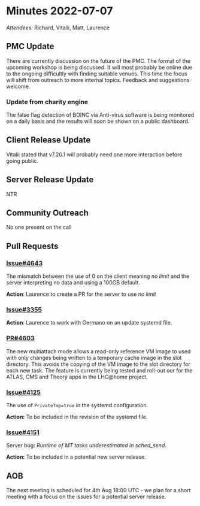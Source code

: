 # Minutes 2022-07-07

*Attendees:* Richard, Vitalii, Matt, Laurence

## PMC Update 
There are currently discussion on the future of the PMC. 
The format of the upcoming workshop is being discussed. 
It will most probably be online due to the ongoing difficultly with finding suitable venues. 
This time the focus will shift from outreach to more internal topics.
Feedback and suggestions welcome.

### Update from charity engine
The false flag detection of BOINC via Anti-virus software is being monitored on a daily basis and the results will soon be shown on a public dashboard.

## Client Release Update 
Vitalii stated that v7.20.1 will probably need one more interaction before going public.

## Server Release Update
NTR

## Community Outreach 
No one present on the call

## Pull Requests
  ### [Issue#4643](https://github.com/BOINC/boinc/issues/4643#issuecomment-1081507271)
  The mismatch between the use of 0 on the client meaning *no limit* and the server interpreting no data and using a 100GB default.
  
  **Action**: Laurence to create a PR for the server to use *no limit*
  
  ### [Issue#3355](https://github.com/BOINC/boinc/issues/3355)
  **Action**: Laurence to work with Germano on an update systemd file.
  
  ### [PR#4603](https://github.com/BOINC/boinc/pull/4603)
  The new multiattach mode allows a read-only reference VM image to used with only changes being written to a temporary cache image in the slot directory.
  This avoids the copying of the VM image to the slot directory for each new task.
  The feature is currently being tested and roll-out our for the ATLAS, CMS and Theory apps in the LHC@home project. 
  
  ### [Issue#4125](https://github.com/BOINC/boinc/issues/4125)
  The use of `PrivateTmp=true` in the systemd configuration. 
  
  **Action:** To be included in the revision of the systemd file.
  
  ### [Issue#4151](https://github.com/BOINC/boinc/issues/4151)
  Server bug: *Runtime of MT tasks underestimated in sched_send*. 
  
   **Action:** To be included in a potential new server release.
  
## AOB

The next meeting is scheduled for 4th Aug 18:00 UTC - we plan for a short meeting with a focus on the issues for a potential server release.
